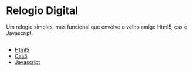 
# Relogio Digital

Um relogio simples, mas funcional que envolve o velho amigo Html5, css e Javascript.


## 

 - [Html5](https://awesomeopensource.com/project/elangosundar/awesome-README-templates)
 - [Css3](https://github.com/matiassingers/awesome-readme)
 - [Javascript](https://bulldogjob.com/news/449-how-to-write-a-good-readme-for-your-github-project)

